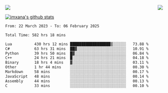 <p>
  <a href="https://count.getloli.com/"><img src="https://count.getloli.com/get/@xana.readme?theme=moebooru-h"></a>
  <img src="https://weather-icon.journeyad.repl.co/@hangzhou?v=1" align="right">
</p>


<a href="https://github.com/imxana"><img align="center" src="https://github-readme-stats.vercel.app/api?username=imxana&show_icons=true&include_all_commits=true&hide_border=tru&custom_title=imxana%27s%20Github%20Stats" alt="imxana's github stats" /></a> 

<!--START_SECTION:waka-->

```txt
From: 22 March 2023 - To: 06 February 2025

Total Time: 582 hrs 18 mins

Lua          430 hrs 12 mins ██████████████████▒░░░░░░   73.88 %
C#           63 hrs 31 mins  ██▓░░░░░░░░░░░░░░░░░░░░░░   10.91 %
Python       39 hrs 50 mins  █▓░░░░░░░░░░░░░░░░░░░░░░░   06.84 %
C++          24 hrs 21 mins  █░░░░░░░░░░░░░░░░░░░░░░░░   04.18 %
Binary       18 hrs 4 mins   ▓░░░░░░░░░░░░░░░░░░░░░░░░   03.11 %
Other        1 hr 44 mins    ░░░░░░░░░░░░░░░░░░░░░░░░░   00.30 %
Markdown     58 mins         ░░░░░░░░░░░░░░░░░░░░░░░░░   00.17 %
JavaScript   48 mins         ░░░░░░░░░░░░░░░░░░░░░░░░░   00.14 %
Assembly     44 mins         ░░░░░░░░░░░░░░░░░░░░░░░░░   00.13 %
C            33 mins         ░░░░░░░░░░░░░░░░░░░░░░░░░   00.10 %
```

<!--END_SECTION:waka-->
